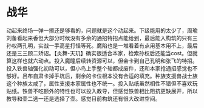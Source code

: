 # 战华

动起来终场一弹一擦还是够看的，问题就是这个动起来。下级能用的太少了，周瑜刘备看起来香但大部分时候没有多余的通招特招点能给到，最后能入构筑的只有三孙权两孔明，实战一手高星打怪等死。魔陷也是一堆看着有点用基本用不上，最后还是三三顾二矫诏。【炎舞-天玑】确实很适合本家，检索孙权后还能当cost。但就算这样也就六动点。投入魔瞳后续转资源可以，但会卡到自己孔明和张飞的特招。投入铁兽轴强化初动可以，但小鸟上手整个轴都成废件，还和本家抢通招感觉也不够好。吕布自肃卡掉手坑后，剩余的卡位根本没有合适的填充。种族支援兽战士族这个种族太咸了，属性支援本家属性也不统一。投入贴纸虽然相性不错但不喜欢玩贴纸。铁兽不吃额外的特性也可以投入教导，但感觉铁兽相比阻抗更缺展开，所以教导和壶二选一还是选择了壶。感觉目前构筑还有很大改进空间。
